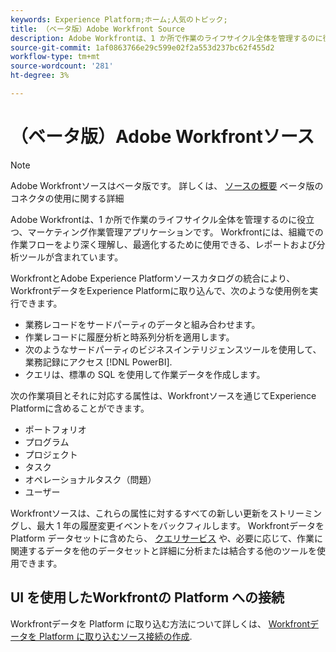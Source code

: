 ```yaml
---
keywords: Experience Platform;ホーム;人気のトピック;
title: （ベータ版）Adobe Workfront Source
description: Adobe Workfrontは、1 か所で作業のライフサイクル全体を管理するのに役立つ、マーケティング作業管理アプリケーションです。 Workfrontには、組織での作業フローをより深く理解し、最適化するために使用できる、レポートおよび分析ツールが含まれています。
source-git-commit: 1af0863766e29c599e02f2a553d237bc62f455d2
workflow-type: tm+mt
source-wordcount: '281'
ht-degree: 3%

---
```


# （ベータ版）Adobe Workfrontソース

>[!NOTE]
>
>Adobe Workfrontソースはベータ版です。 詳しくは、 [ソースの概要](../../home.md#terms-and-conditions) ベータ版のコネクタの使用に関する詳細

Adobe Workfrontは、1 か所で作業のライフサイクル全体を管理するのに役立つ、マーケティング作業管理アプリケーションです。 Workfrontには、組織での作業フローをより深く理解し、最適化するために使用できる、レポートおよび分析ツールが含まれています。

WorkfrontとAdobe Experience Platformソースカタログの統合により、WorkfrontデータをExperience Platformに取り込んで、次のような使用例を実行できます。

* 業務レコードをサードパーティのデータと組み合わせます。
* 作業レコードに履歴分析と時系列分析を適用します。
* 次のようなサードパーティのビジネスインテリジェンスツールを使用して、業務記録にアクセス [!DNL PowerBI].
* クエリは、標準の SQL を使用して作業データを作成します。

次の作業項目とそれに対応する属性は、Workfrontソースを通じてExperience Platformに含めることができます。

* ポートフォリオ
* プログラム
* プロジェクト
* タスク
* オペレーショナルタスク（問題）
* ユーザー

Workfrontソースは、これらの属性に対するすべての新しい更新をストリーミングし、最大 1 年の履歴変更イベントをバックフィルします。 Workfrontデータを Platform データセットに含めたら、 [クエリサービス](../../../query-service/home.md) や、必要に応じて、作業に関連するデータを他のデータセットと詳細に分析または結合する他のツールを使用できます。

## UI を使用したWorkfrontの Platform への接続

Workfrontデータを Platform に取り込む方法について詳しくは、 [Workfrontデータを Platform に取り込むソース接続の作成](../../tutorials/ui/create/adobe-applications/workfront.md).